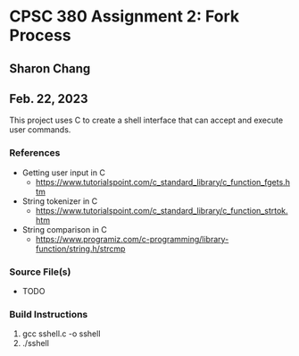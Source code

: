 # CPSC 380 Assignment 2: Fork Process

## Sharon Chang
## Feb. 22, 2023

This project uses C to create a shell interface that can accept and execute user commands.

### References
* Getting user input in C
  * https://www.tutorialspoint.com/c_standard_library/c_function_fgets.htm
* String tokenizer in C
  * https://www.tutorialspoint.com/c_standard_library/c_function_strtok.htm
* String comparison in C
  * https://www.programiz.com/c-programming/library-function/string.h/strcmp

### Source File(s)
* TODO

### Build Instructions
1. gcc sshell.c -o sshell
2. ./sshell
